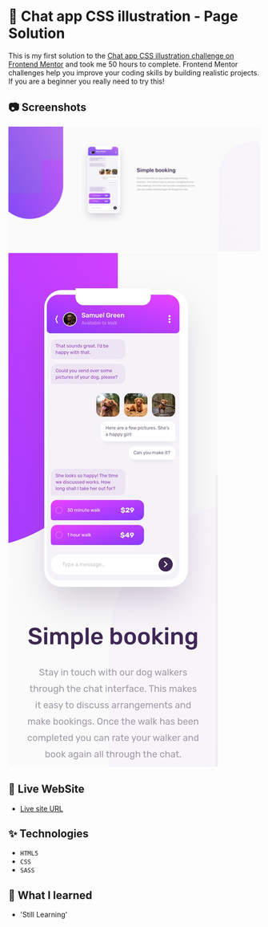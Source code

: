 # 🐧 Chat app CSS illustration - Page Solution 

This is my first solution to the [Chat app CSS illustration challenge on Frontend Mentor](https://www.frontendmentor.io/challenges/chat-app-css-illustration-O5auMkFqY/hub) and took me 50 hours to complete. Frontend Mentor challenges help you improve your coding skills by building realistic projects. If you are a beginner you really need to try this!

## 📷 Screenshots

![](design-preview/solution-desktop-design.png)
![](design-preview/solution-mobile-design.jpg)

## 🎥 Live WebSite

- [Live site URL](https://alexandru-ghergu.github.io/chat-app-css-illustration-master/)

## ✨ Technologies

- `HTML5`
- `CSS`
- `SASS`

## 🎢 What I learned

- 'Still Learning'
